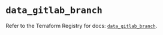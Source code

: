 # `data_gitlab_branch`

Refer to the Terraform Registry for docs: [`data_gitlab_branch`](https://registry.terraform.io/providers/gitlabhq/gitlab/18.5.0/docs/data-sources/branch).
